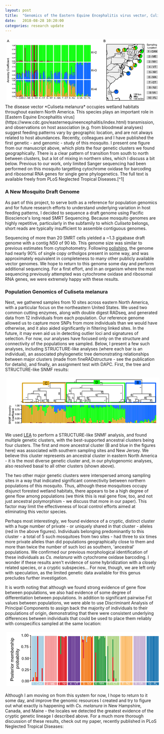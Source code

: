```yaml
---
layout: post
title:  "Genomics of the Eastern Equine Encephalitis virus vector, Culiseta melanura"
date:   2018-08-28 10:20:00
categories: research update
---
```

<center>
<img src="https://raw.githubusercontent.com/jsoghigian/jsoghigian.github.io/master/images/pop_genomics.png" style="margin:5px 5px 5px 5px"> 
</center>
The disease vector *Culiseta melanura* occupies wetland habitats throughout eastern North America.  This species plays an important role in [Eastern Equine Encephalitis virus](https://www.cdc.gov/easternequineencephalitis/index.html) transmission, and observations on host association (e.g. from bloodmeal analyses) suggest feeding patterns vary by geographic location, and are not always related to host abundances.  Recently, colleagues and I have published the first genetic - and genomic - study of this mosquito.  I present one figure from our manuscript above, which plots the four genetic clusters we found geographically.  There is a clear pattern of transition from south to north between clusters, but a lot of mixing in northern sites, which I discuss a bit below.  Previous to our work, only limited Sanger sequencing had been performed on this mosquito targetting cytochrome oxidase for barcoding and ribosomal RNA genes for single gene phylogenetics. The full text is available freely from PLoS Neglected Tropical Diseases.[^1]

### A New Mosquito Draft Genome

As part of this project, to serve both as a reference for population genomics and for future research efforts to understand underlying variation in host feeding patterns, I decided to sequence a draft genome using Pacific Bioscience's long read SMRT Sequencing.  Because mosquito genomes are highly repetitive, particularly in the subfamily to which *Culiseta* belongs, short reads are typically insufficient to assemble contiguous genomes. 

Sequencing of more than 20 SMRT cells yielded a ~1.3 gigabase draft genome with a contig N50 of 90 kb.  This genome size was similar to previous estimates from cytophotometry. Following [polishing](http://www.vector-eco-evo.com/research/update/2017/10/19/polish-post.html), the genome had nearly 90% of single copy ortholgos present in some way, and was approximately equivalent in completeness to many other publicly available vector genomes.  We hope to return to this genome some day and perform additional sequencing.  For a first effort, and in an organism where the most sequencing previously attempted was cytochrome oxidase and ribosomal RNA genes, we were extremely happy with these results.

### Population Genomics of Culiseta melanura

Next, we gathered samples from 10 sites across eastern North America, with a particular focus on the northeastern United States.  We used two common cutting enzymes, along with double digest RADseq, and generated data from 12 individuals from each population.  Our reference genome allowed us to capture more SNPs from more individuals than we would have otherwise, and it also aided significantly in filtering linked sites.  In the future, it may even aid us in detecting outlier loci and signatures of selection.  For now, our analyses have focused only on the structure and connectivity of the populations we sampled.  Below, I present a few such analyses, including STRUCTURE-like analyses (where each bar is an individual), an associated phylogenetic tree demonstrating relationships between major clusters (made from fineRADstructure - see the publication for details), and finally, an assignment test with DAPC.  First, the tree and STRUCTURE-like SNMF results:

<center>
<img src="https://raw.githubusercontent.com/jsoghigian/jsoghigian.github.io/master/images/tree_and_structure.png" style="margin:5px 5px 5px 5px"> 
</center>

We used [LEA](http://membres-timc.imag.fr/Olivier.Francois/LEA/index.htm) to perform a STRUCTURE-like SNMF analysis, and found multiple genetic clusters, with the best-supported ancestral clusters being four clusters.  The first and more ancestral cluster (B and blue in the figures here) was associated with southern sampling sites and New Jersey.  We believe this cluster represents an ancestral cluster in eastern North America - it is the most diverse genetic cluster and, in our phylogenomic analyses, also resolved basal to all other clusters (shown above).  

The two other major genetic clusters were interspersed among sampling sites in a way that indicated significant connectivity between northern populations of this mosquito. Thus, although these mosquitoes occupy disjunct forested wetland habitats, there appears to be a high degree of gene flow among populations (we think this is real gene flow, too, and not just ancestral polymorphism - we discuss that more in our paper).  This factor may limit the effectiveness of local control efforts aimed at eliminating this vector species.

Perhaps most interestingly, we found evidence of a cryptic, distinct cluster with a huge number of private - or uniquely shared in that cluster - alleles (red in the above figures).  Individuals belonging predominantly to this cluster - a total of 5 such mosquitoes from two sites - had three to six times more private alleles than did populations geographically close to them and more than twice the number of such loci as southern, 'ancestral' populations. We confirmed our previous morphological identification of these individuals as *Cs. melanura* with cytochrome oxidase barcoding.  I wonder if these results aren't evidence of some hybridization with a closely related species, or a cryptic subspecies... For now, though, we are left only with speculation, as the limited genetic data available for this genus precludes further investigation.

It is worth noting that although we found strong evidence of gene flow between populations, we also had evidence of some degree of differentiation between populations. In addition to significant pairwise Fst values between populations, we were able to use Discriminant Analysis of Principal Components to assign back the majority of individuals to their populations of origin, demonstrating that there were consistent underlying differences between individuals that could be used to place them reliably with conspecifics sampled at the same location:

<center>
<img src="https://raw.githubusercontent.com/jsoghigian/jsoghigian.github.io/master/images/dapc.png" style="margin:5px 5px 5px 5px"> 
</center>

Although I am moving on from this system for now, I hope to return to it some day, and improve the genomic resources I created and try to figure out what exactly is happening with *Cs. melanura* in New Hampshire, Canada, and Maine - the locales we detected the greatest evidence of the cryptic genetic lineage I described above.  For a much more thorough discussion of these results, check out my paper, recently published in PLoS Neglected Tropical Diseases:

[^1]:Soghigian, J., Andreadis, T.G., and Molaei, G., 2018. Population genomics of Culiseta melanura, the principal vector of Eastern equine encephalitis virus in the United States. PLoS Neglected Tropical Diseases, 12(8): e0006698. https://doi.org/10.1371/journal.pntd.0006698 ([PDF](https://journals.plos.org/plosntds/article/file?id=10.1371/journal.pntd.0006698&type=printable))
